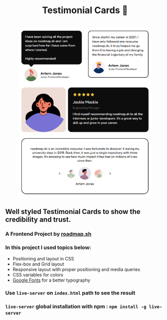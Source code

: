 <h1 align="center">Testimonial Cards 📝<h1>
<p align="center">
<img align="center" src="./img/banner.png" width="420px" alt="Banner Image">
</p>

## Well styled Testimonial Cards to show the credibility and trust.

### A Frontend Project by [roadmap.sh](https://roadmap.sh/frontend/projects)

### In this project I used topics below:

-   Positioning and layout in CSS
-   Flex-box and Grid layout
-   Responsive layout with proper positioning and media queries
-   CSS variables for colors
-   [Google Fonts](https://fonts.google.com/) for a better typography

### Use `live-server` on `index.html` path to see the result

### `live-server` global installation with npm : `npm install -g live-server`
